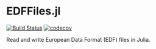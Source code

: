 # EDFFiles.jl

[![Build Status](https://www.travis-ci.com/beacon-biosignals/EDFFiles.jl.svg?token=yHqDPFFPaiyJdiugxHd4&branch=master)](https://www.travis-ci.com/beacon-biosignals/EDFFiles.jl)
[![codecov](https://codecov.io/gh/beacon-biosignals/EDFFiles.jl/branch/master/graph/badge.svg?token=E8vy5nZtJF)](https://codecov.io/gh/beacon-biosignals/EDFFiles.jl)

Read and write European Data Format (EDF) files in Julia.
